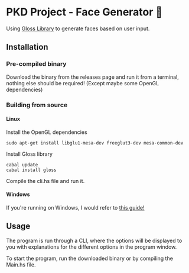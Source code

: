 # PKD Project - Face Generator 🎨 

Using [Gloss Library](https://hackage.haskell.org/package/gloss) to generate faces based on user input.

## Installation

### Pre-compiled binary

Download the binary from the releases page and run it from a terminal, nothing else should be required! (Except maybe some OpenGL dependencies)

### Building from source

#### Linux

Install the OpenGL dependencies 
``` 
sudo apt-get install libglu1-mesa-dev freeglut3-dev mesa-common-dev
```

Install Gloss library
```
cabal update
cabal install gloss
```

Compile the cli.hs file and run it.

#### Windows

If you're running on Windows, I would refer to [this guide!](https://linusblog.netlify.app/haskell_gloss_wsl/)

## Usage

The program is run through a CLI, where the options will be displayed to you with explanations for the different options in the program window.

To start the program, run the downloaded binary or by compiling the Main.hs file.